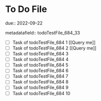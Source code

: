 # To Do File

due:: 2022-09-22

metadatafield:: todoTestFile_684_33

- [ ] Task of todoTestFile_684 1 [[Query me]]
- [ ] Task of todoTestFile_684 2 [[Query me]]
- [ ] Task of todoTestFile_684 3
- [ ] Task of todoTestFile_684 4
- [ ] Task of todoTestFile_684 5
- [ ] Task of todoTestFile_684 6
- [ ] Task of todoTestFile_684 7
- [ ] Task of todoTestFile_684 8
- [ ] Task of todoTestFile_684 9
- [ ] Task of todoTestFile_684 10